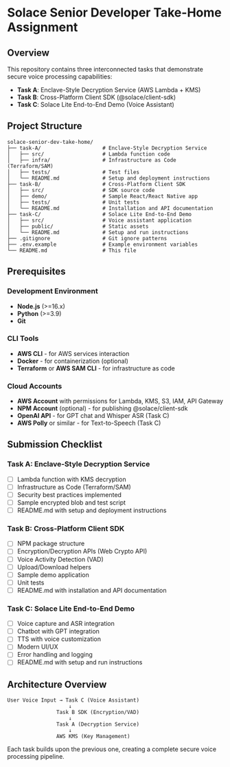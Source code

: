 # Solace Senior Developer Take-Home Assignment

## Overview

This repository contains three interconnected tasks that demonstrate secure voice processing capabilities:

- **Task A**: Enclave-Style Decryption Service (AWS Lambda + KMS)
- **Task B**: Cross-Platform Client SDK (@solace/client-sdk)
- **Task C**: Solace Lite End-to-End Demo (Voice Assistant)

## Project Structure

```
solace-senior-dev-take-home/
├── task-A/                    # Enclave-Style Decryption Service
│   ├── src/                   # Lambda function code
│   ├── infra/                 # Infrastructure as Code (Terraform/SAM)
│   ├── tests/                 # Test files
│   └── README.md              # Setup and deployment instructions
├── task-B/                    # Cross-Platform Client SDK
│   ├── src/                   # SDK source code
│   ├── demo/                  # Sample React/React Native app
│   ├── tests/                 # Unit tests
│   └── README.md              # Installation and API documentation
├── task-C/                    # Solace Lite End-to-End Demo
│   ├── src/                   # Voice assistant application
│   ├── public/                # Static assets
│   └── README.md              # Setup and run instructions
├── .gitignore                 # Git ignore patterns
├── .env.example               # Example environment variables
└── README.md                  # This file
```

## Prerequisites

### Development Environment
- **Node.js** (>=16.x)
- **Python** (>=3.9)
- **Git**

### CLI Tools
- **AWS CLI** - for AWS services interaction
- **Docker** - for containerization (optional)
- **Terraform** or **AWS SAM CLI** - for infrastructure as code

### Cloud Accounts
- **AWS Account** with permissions for Lambda, KMS, S3, IAM, API Gateway
- **NPM Account** (optional) - for publishing @solace/client-sdk
- **OpenAI API** - for GPT chat and Whisper ASR (Task C)
- **AWS Polly** or similar - for Text-to-Speech (Task C)

## Submission Checklist

### Task A: Enclave-Style Decryption Service
- [ ] Lambda function with KMS decryption
- [ ] Infrastructure as Code (Terraform/SAM)
- [ ] Security best practices implemented
- [ ] Sample encrypted blob and test script
- [ ] README.md with setup and deployment instructions

### Task B: Cross-Platform Client SDK
- [ ] NPM package structure
- [ ] Encryption/Decryption APIs (Web Crypto API)
- [ ] Voice Activity Detection (VAD)
- [ ] Upload/Download helpers
- [ ] Sample demo application
- [ ] Unit tests
- [ ] README.md with installation and API documentation

### Task C: Solace Lite End-to-End Demo
- [ ] Voice capture and ASR integration
- [ ] Chatbot with GPT integration
- [ ] TTS with voice customization
- [ ] Modern UI/UX
- [ ] Error handling and logging
- [ ] README.md with setup and run instructions

## Architecture Overview

```
User Voice Input → Task C (Voice Assistant)
                    ↓
                Task B SDK (Encryption/VAD)
                    ↓
                Task A (Decryption Service)
                    ↓
                AWS KMS (Key Management)
```

Each task builds upon the previous one, creating a complete secure voice processing pipeline.